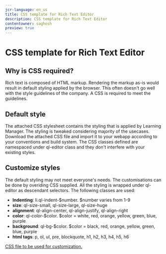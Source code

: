 ```yaml
---
jcr-language: en_us
title: CSS template for Rich Text Editor
description: CSS template for Rich Text Editor
contentowner: saghosh
preview: true
---
```



# CSS template for Rich Text Editor

## **Why is CSS required?**

Rich text is composed of HTML markup. Rendering the markup as-is would result in default styling applied by the browser. This often doesn't go well with the style guidelines of the company. A CSS is required to meet the guidelines.

## Default style

The attached CSS stylesheet contains the styling that is applied by Learning Manager. The styling is tweaked considering majority of the usecases. Download the attached CSS file and import it to your webapp according to your conventions and build system. The CSS classes defined are namespaced under ql-editor class and they don't interfere with your existing styles.

## Customize styles

The default styling may not meet everyone's needs. The customisations can be done by overiding CSS supplied. All the styling is wrapped under ql-editor as descendant selectors. The following classes are used:

* **Indenting**: li.ql-indent-$number. $number varies from 1-9
* **size**: ql-size-small, ql-size-large, ql-size-huge
* **alignment**: ql-align-center, ql-align-justify, ql-align-right
* **color**: ql-color-$color. $color = white, red, orange, yellow, green, blue, purple
* **background**: ql-bg-$color. $color = black, red, orange, yellow, green, blue, purple
* **html tags**: p, ol, ul, pre, blockquote, h1, h2, h3, h4, h5, h6

[CSS file to be used for customization.](assets/ql-headless.css)
